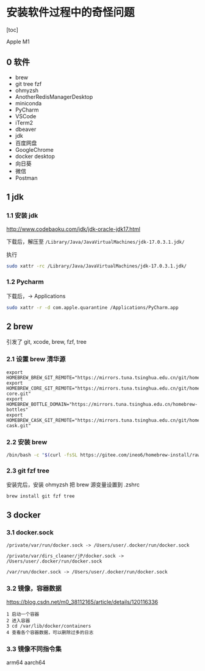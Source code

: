 # 安装软件过程中的奇怪问题

[toc]

Apple M1

## 0 软件

- brew
- git tree fzf
- ohmyzsh
- AnotherRedisManagerDesktop
- miniconda
- PyCharm
- VSCode
- iTerm2
- dbeaver
- jdk
- 百度网盘
- GoogleChrome
- docker desktop
- 向日葵
- 微信
- Postman

## 1 jdk

### 1.1 安装 jdk

<http://www.codebaoku.com/jdk/jdk-oracle-jdk17.html>

下载后，解压至 `/Library/Java/JavaVirtualMachines/jdk-17.0.3.1.jdk/`

执行

```bash
sudo xattr -rc /Library/Java/JavaVirtualMachines/jdk-17.0.3.1.jdk/
```

### 1.2 Pycharm

下载后，-> Applications

```bash
sudo xattr -r -d com.apple.quarantine /Applications/PyCharm.app
```

## 2 brew

引发了 git, xcode, brew, fzf, tree

### 2.1 设置 brew 清华源

```text
export HOMEBREW_BREW_GIT_REMOTE="https://mirrors.tuna.tsinghua.edu.cn/git/homebrew/brew.git"
export HOMEBREW_CORE_GIT_REMOTE="https://mirrors.tuna.tsinghua.edu.cn/git/homebrew/homebrew-core.git"
export HOMEBREW_BOTTLE_DOMAIN="https://mirrors.tuna.tsinghua.edu.cn/homebrew-bottles"
export HOMEBREW_CASK_GIT_REMOTE="https://mirrors.tuna.tsinghua.edu.cn/git/homebrew/homebrew-cask.git"
```

### 2.2 安装 brew

```bash
/bin/bash -c "$(curl -fsSL https://gitee.com/ineo6/homebrew-install/raw/master/install.sh)"
```

### 2.3 git fzf tree

安装完后，安装 ohmyzsh 把 brew 源变量设置到 .zshrc

```bash
brew install git fzf tree
```

## 3 docker

### 3.1 docker.sock

```text
/private/var/run/docker.sock -> /Users/user/.docker/run/docker.sock

/private/var/dirs_cleaner/jP/docker.sock -> /Users/user/.docker/run/docker.sock

/var/run/docker.sock -> /Users/user/.docker/run/docker.sock
```

### 3.2 镜像，容器数据

<https://blog.csdn.net/m0_38112165/article/details/120116336>

```text
1 启动一个容器
2 进入容器
3 cd /var/lib/docker/containers
4 查看各个容器数据，可以删除过多的日志
```

### 3.3 镜像不同指令集

arm64 aarch64
